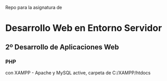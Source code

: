 Repo para la asignatura de 
# Desarrollo Web en Entorno Servidor
## 2º Desarrollo de Aplicaciones Web
### PHP
con XAMPP - Apache y MySQL active, carpeta de C:/XAMPP/htdocs
